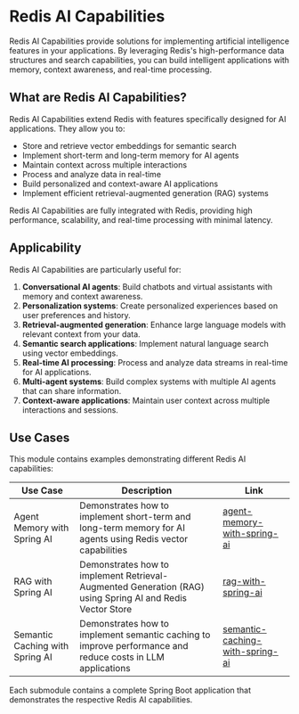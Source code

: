 # Redis AI Capabilities

Redis AI Capabilities provide solutions for implementing artificial intelligence features in your applications. By leveraging Redis's high-performance data structures and search capabilities, you can build intelligent applications with memory, context awareness, and real-time processing.

## What are Redis AI Capabilities?

Redis AI Capabilities extend Redis with features specifically designed for AI applications. They allow you to:

- Store and retrieve vector embeddings for semantic search
- Implement short-term and long-term memory for AI agents
- Maintain context across multiple interactions
- Process and analyze data in real-time
- Build personalized and context-aware AI applications
- Implement efficient retrieval-augmented generation (RAG) systems

Redis AI Capabilities are fully integrated with Redis, providing high performance, scalability, and real-time processing with minimal latency.

## Applicability

Redis AI Capabilities are particularly useful for:

1. **Conversational AI agents**: Build chatbots and virtual assistants with memory and context awareness.
2. **Personalization systems**: Create personalized experiences based on user preferences and history.
3. **Retrieval-augmented generation**: Enhance large language models with relevant context from your data.
4. **Semantic search applications**: Implement natural language search using vector embeddings.
5. **Real-time AI processing**: Process and analyze data streams in real-time for AI applications.
6. **Multi-agent systems**: Build complex systems with multiple AI agents that can share information.
7. **Context-aware applications**: Maintain user context across multiple interactions and sessions.

## Use Cases

This module contains examples demonstrating different Redis AI capabilities:

| Use Case                    | Description                                                                                                 | Link                                                     |
|-----------------------------|-------------------------------------------------------------------------------------------------------------|----------------------------------------------------------|
| Agent Memory with Spring AI | Demonstrates how to implement short-term and long-term memory for AI agents using Redis vector capabilities | [agent-memory-with-spring-ai](./agent-memory-with-spring-ai) |
| RAG with Spring AI          | Demonstrates how to implement Retrieval-Augmented Generation (RAG) using Spring AI and Redis Vector Store   | [rag-with-spring-ai](./rag-with-spring-ai)               |
| Semantic Caching with Spring AI | Demonstrates how to implement semantic caching to improve performance and reduce costs in LLM applications | [semantic-caching-with-spring-ai](./semantic-caching-with-spring-ai) |

Each submodule contains a complete Spring Boot application that demonstrates the respective Redis AI capabilities.
